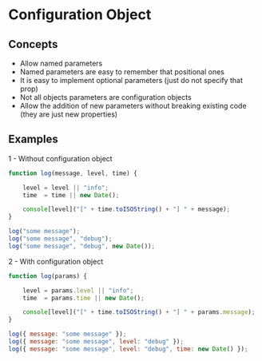 # Configuration Object

## Concepts

- Allow named parameters
- Named parameters are easy to remember that positional ones
- It is easy to implement optional parameters (just do not specify that prop)
- Not all objects parameters are configuration objects
- Allow the addition of new parameters without breaking existing code (they are just new properties)

## Examples

1 - Without configuration object

```javascript
function log(message, level, time) {

    level = level || "info";
    time  = time || new Date();

    console[level]("[" + time.toISOString() + "] " + message);
}

log("some message");
log("some message", "debug");
log("some message", "debug", new Date());
```

2 - With configuration object

```javascript
function log(params) {

    level = params.level || "info";
    time  = params.time || new Date();

    console[level]("[" + time.toISOString() + "] " + params.message);
}

log({ message: "some message" });
log({ message: "some message", level: "debug" });
log({ message: "some message", level: "debug", time: new Date() });
```
